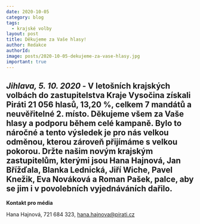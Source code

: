 ```yaml
---
date: 2020-10-05
category: blog
tags:
  - krajské volby
layout: post
title: Děkujeme za Vaše hlasy!
author: Redakce
authorId: 
image: posts/2020-10-05-dekujeme-za-vase-hlasy.jpg
important: true 
---
```


*Jihlava, 5. 10. 2020* - V letošních krajských volbách do zastupitelstva Kraje Vysočina získali Piráti 21 056 hlasů, 13,20 %, celkem 7 mandátů a neuvěřitelné 2. místo. Děkujeme všem za Vaše hlasy a podporu během celé kampaně. Bylo to náročné a tento výsledek je pro nás velkou odměnou, kterou zároveň přijímáme s velkou pokorou. Držte našim novým krajským zastupitelům, kterými jsou Hana Hajnová, Jan Břížďala, Blanka Lednická, Jiří Wiche, Pavel Knežik, Eva Nováková a Roman Pašek, palce, aby se jim i v povolebních vyjednáváních dařilo. 
---

**Kontakt pro média**

Hana Hajnová, 721 684 323, <hana.hajnova@pirati.cz>
